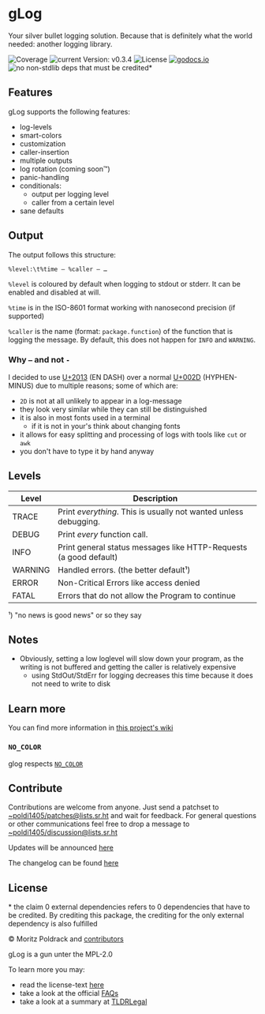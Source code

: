 # gLog

Your silver bullet logging solution. Because that is definitely what
the world needed: another logging library.

![Coverage](https://img.shields.io/static/v1?label=coverage&message=91%25&color=brightgreen&style=flat-square)
![current Version: v0.3.4](https://img.shields.io/static/v1?label=version&message=0.3.4&color=red&style=flat-square)
![License](https://img.shields.io/static/v1?label=license&message=MPL-2&color=blue&style=flat-square)
[![godocs.io](https://img.shields.io/badge/godoc-reference-blue?style=flat-square)](https://godocs.io/git.sr.ht/~poldi1405/glog)
![no non-stdlib deps that must be credited](https://img.shields.io/badge/external_dependencies-0-green?style=flat-square)\*

## Features

gLog supports the following features:

- log-levels 
- smart-colors
- customization
- caller-insertion
- multiple outputs
- log rotation (coming soon™)
- panic-handling
- conditionals:
	- output per logging level
	- caller from a certain level
- sane defaults

## Output

The output follows this structure:

``` %level:\t%time – %caller – … ```

`%level` is coloured by  default when logging  to stdout  or stderr.
It  can be enabled and disabled at will.

`%time` is in the ISO-8601 format working with nanosecond precision
(if supported)

`%caller` is the  name  (format:  `package.function`)  of  the
function that is logging the message.  By default, this does not
happen for `INFO` and `WARNING`.

### Why `–` and not `-`

I  decided  to  use  [U+2013](https://codepoints.net/U+2013)  (EN
DASH)  over a normal [U+002D](https://codepoints.net/U+002D)
(HYPHEN-MINUS)  due  to multiple reasons; some of which are:

- `2D` is not at all unlikely to appear in a log-message
- they look very similar while they can still be distinguished
- it is also in most fonts used in a terminal
	- if it is not in your's think about changing fonts
- it allows for easy splitting and processing of logs with tools like
  `cut` or `awk`
- you don't have to type it by hand anyway

## Levels

| Level   | Description                                                       |
|---------|-------------------------------------------------------------------|
| TRACE   | Print *everything*. This is usually not wanted unless debugging.  |
| DEBUG   | Print *every* function call.                                      |
| INFO    | Print general status messages like HTTP-Requests (a good default) |
| WARNING | Handled errors. (the better default¹)                             |
| ERROR   | Non-Critical Errors like access denied                            |
| FATAL   | Errors that do not allow the Program to continue                  |

¹) "no news is good news" or so they say

## Notes

- Obviously, setting a low loglevel will slow down your program, as
  the writing is not buffered and getting the caller is relatively
  expensive
	- using StdOut/StdErr for logging decreases this time because
	  it does not need to write to disk

## Learn more

You can find more information in [this project's
wiki](https://man.sr.ht/~poldi1405/glog/)

### `NO_COLOR`

glog respects [`NO_COLOR`](https://no-color.org)

## Contribute

Contributions are welcome from anyone. Just send a patchset to
[~poldi1405/patches@lists.sr.ht](mailto:~poldi1405/patches@lists.sr.ht)
and wait for feedback. For general questions or other communications
feel free to drop a message to
[~poldi1405/discussion@lists.sr.ht](mailto:~poldi1405/discussion@lists.sr.ht)

Updates will be announced
[here](https://lists.sr.ht/~poldi1405/updates)

The changelog can be found
[here](https://lists.sr.ht/~poldi1405/updates?search=%5Bglog%5D)

## License

\* the claim 0 external dependencies refers to 0 dependencies that
   have to be credited. By crediting this package, the crediting for the
   only external dependency is also fulfilled

&copy; Moritz Poldrack and [contributors](CONTRIBUTORS.md)

gLog is a gun unter the MPL-2.0

To learn more you may:
- read the license-text [here](https://www.mozilla.org/en-US/MPL/2.0/)
- take a look at the official
  [FAQs](https://www.mozilla.org/en-US/MPL/2.0/FAQ/)
- take a look at a summary at
  [TLDRLegal](https://www.tldrlegal.com/l/mpl-2.0)
